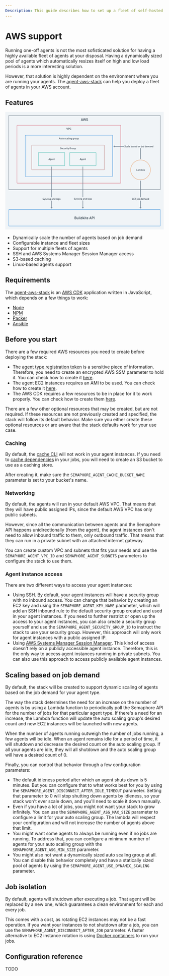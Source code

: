 ```yaml
---
Description: This guide describes how to set up a fleet of self-hosted agents in AWS
---
```


# AWS support

Running one-off agents is not the most sofisticated solution for having a highly available fleet of agents at your disposal. Having a dynamically sized pool of agents which automatically resizes itself on high and low load periods is a more interesting solution.

However, that solution is highly dependent on the environment where you are running your agents. The [agent-aws-stack][agent-aws-stack] can help you deploy a fleet of agents in your AWS account.

## Features

<img src="https://raw.githubusercontent.com/semaphoreci/docs/aws-support/public/self-hosted-aws-stack.png" width="600"></img>

- Dynamically scale the number of agents based on job demand
- Configurable instance and fleet sizes
- Support for multiple fleets of agents
- SSH and AWS Systems Manager Session Manager access
- S3-based caching
- Linux-based agents support

## Requirements

The [agent-aws-stack][agent-aws-stack] is an [AWS CDK][aws cdk] application written in JavaScript, which depends on a few things to work:

- [Node](https://nodejs.org/en/)
- [NPM](https://www.npmjs.com/)
- [Packer](https://www.packer.io/)
- [Ansible](https://www.ansible.com/)

## Before you start

There are a few required AWS resources you need to create before deploying the stack:

- The [agent type registration token][registration token] is a sensitive piece of information. Therefore, you need to create an encrypted AWS SSM parameter to hold it. You can check how to create it [here][aws ssm parameter creation].
- The agent EC2 instances requires an AMI to be used. You can check how to create it [here][ami creation].
- The AWS CDK requires a few resources to be in place for it to work properly. You can check how to create them [here][aws cdk bootstrap].

There are a few other optional resources that may be created, but are not required. If these resources are not previously created and specified, the stack will follow its default behavior. Make sure you either create these optional resources or are aware that the stack defaults work for your use case.

### Caching

By default, the [cache CLI][cache cli] will not work in your agent instances. If you need to [cache dependencies][caching] in your jobs, you will need to create an S3 bucket to use as a caching store.

After creating it, make sure the `SEMAPHORE_AGENT_CACHE_BUCKET_NAME` parameter is set to your bucket's name.

### Networking

By default, the agents will run in your default AWS VPC. That means that they will have public assigned IPs, since the default AWS VPC has only public subnets.

However, since all the communication between agents and the Semaphore API happens unidirectionally (from the agent), the agent instances don't need to allow inbound traffic to them, only outbound traffic. That means that they can run in a private subnet with an attached internet gateway.

You can create custom VPC and subnets that fits your needs and use the `SEMAPHORE_AGENT_VPC_ID` and `SEMAPHORE_AGENT_SUBNETS` parameters to configure the stack to use them.

### Agent instance access

There are two different ways to access your agent instances:

- Using SSH. By default, your agent instances will have a security group with no inbound access. You can change that behavior by creating an EC2 key and using the `SEMAPHORE_AGENT_KEY_NAME` parameter, which will add an SSH inbound rule to the default security group created and used in your agent instances. If you need to further restrict or open up the access to your agent instances, you can also create a security group yourself and use the `SEMAPHORE_AGENT_SECURITY_GROUP_ID` to instruct the stack to use your security group. However, this approach will only work for agent instances with a public assigned IP.
- Using [AWS Systems Manager Session Manager][aws session manager]. This kind of access doesn't rely on a publicly accessible agent instance. Therefore, this is the only way to access agent instances running in private subnets. You can also use this approach to access publicly available agent instances.

## Scaling based on job demand

By default, the stack will be created to support dynamic scaling of agents based on the job demand for your agent type.

The way the stack determines the need for an increase on the number of agents is by using a Lambda function to periodically poll the Semaphore API for the number of jobs for that particular agent type. If there's a need for an increase, the Lambda function will update the auto scaling group's desired count and new EC2 instances will be launched with new agents.

When the number of agents running outweigh the number of jobs running, a few agents will be idle. When an agent remains idle for a period of time, it will shutdown and decrease the desired count on the auto scaling group. If all your agents are idle, they will all shutdown and the auto scaling group will have a desired count of 0.

Finally, you can control that behavior through a few configuration parameters:

- The default idleness period after which an agent shuts down is 5 minutes. But you can configure that to what works best for you by using the `SEMAPHORE_AGENT_DISCONNECT_AFTER_IDLE_TIMEOUT` parameter. Setting that parameter to 0 will stop shutting down agents by idleness, so your stack won't ever scale down, and you'll need to scale it down manually.
- Even if you have a lot of jobs, you might not want your stack to grow infinitely. You can use the `SEMAPHORE_AGENT_ASG_MAX_SIZE` parameter to configure a limit for your auto scaling group. The lambda will respect your configuration and will not increase the number of agents above that limit.
- You might want some agents to always be running even if no jobs are running. To address that, you can configure a minimum number of agents for your auto scaling group with the `SEMAPHORE_AGENT_ASG_MIN_SIZE` parameter.
- You might also not want a dynamically sized auto scaling group at all. You can disable this behavior completely and have a statically sized pool of agents by using the `SEMAPHORE_AGENT_USE_DYNAMIC_SCALING` parameter.

## Job isolation

By default, agents will shutdown after executing a job. That agent will be replaced by a new one, which guarantees a clean environment for each and every job.

This comes with a cost, as rotating EC2 instances may not be a fast operation. If you want your instances to not shutdown after a job, you can use the `SEMAPHORE_AGENT_DISCONNECT_AFTER_JOB` parameter. A faster alternative to EC2 instance rotation is using [Docker containers][using docker containers] to run your jobs.

## Configuration reference

TODO

[agent-aws-stack]: https://github.com/renderedtext/agent-aws-stack
[aws cdk]: https://docs.aws.amazon.com/cdk/v2/guide/home.html
[registration token]: ../ci-cd-environment/self-hosted-agents-overview#tokens-used-for-communication
[aws ssm parameter creation]: https://github.com/renderedtext/agent-aws-stack#create-encrypted-aws-ssm-parameter
[ami creation]: https://github.com/renderedtext/agent-aws-stack#building-the-ami
[aws cdk bootstrap]: https://github.com/renderedtext/agent-aws-stack#deploying-the-stack
[caching]: ../reference/caching-dependencies-and-directories
[aws session manager]: https://docs.aws.amazon.com/systems-manager/latest/userguide/session-manager.html
[using docker containers]: ../ci-cd-environment/job-isolation.md
[cache cli]: ../reference/toolbox-reference#cache